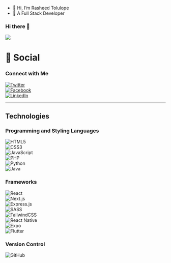 - 👋 Hi, I’m Rasheed Tolulope
- 👀 A Full Stack Developer


### Hi there 👋

![](https://komarev.com/ghpvc/?username=rasheed124)

<h1>💬 Social</h1>

### Connect with Me  

[![Twitter](https://img.shields.io/badge/Twitter-%231DA1F2.svg?style=for-the-badge&logo=Twitter&logoColor=white)](https://twitter.com/Rasheeddev)  
[![Facebook](https://img.shields.io/badge/Facebook-%231877F2.svg?style=for-the-badge&logo=Facebook&logoColor=white)](https://www.facebook.com/rashedtolulope)  
[![LinkedIn](https://img.shields.io/badge/LinkedIn-%230077B5.svg?style=for-the-badge&logo=LinkedIn&logoColor=white)](https://www.linkedin.com/in/rasheed-tolulope)  

---

## Technologies  

### Programming and Styling Languages  

![HTML5](https://img.shields.io/badge/html5-%23E34F26.svg?style=for-the-badge&logo=html5&logoColor=white)  
![CSS3](https://img.shields.io/badge/css3-%231572B6.svg?style=for-the-badge&logo=css3&logoColor=white)  
![JavaScript](https://img.shields.io/badge/javascript-%23323330.svg?style=for-the-badge&logo=javascript&logoColor=%23F7DF1E)  
![PHP](https://img.shields.io/badge/php-%23777BB4.svg?style=for-the-badge&logo=php&logoColor=white)  
![Python](https://img.shields.io/badge/python-3670A0?style=for-the-badge&logo=python&logoColor=ffdd54)  
![Java](https://img.shields.io/badge/java-%23ED8B00.svg?style=for-the-badge&logo=java&logoColor=white)  

### Frameworks  

![React](https://img.shields.io/badge/react-%2320232a.svg?style=for-the-badge&logo=react&logoColor=%2361DAFB)  
![Next.js](https://img.shields.io/badge/Next-black?style=for-the-badge&logo=next.js&logoColor=white)  
![Express.js](https://img.shields.io/badge/express.js-%23404d59.svg?style=for-the-badge&logo=express&logoColor=%2361DAFB)  
![SASS](https://img.shields.io/badge/SASS-hotpink.svg?style=for-the-badge&logo=SASS&logoColor=white)  
![TailwindCSS](https://img.shields.io/badge/tailwindcss-%2338B2AC.svg?style=for-the-badge&logo=tailwind-css&logoColor=white)  
![React Native](https://img.shields.io/badge/react_native-%2320232a.svg?style=for-the-badge&logo=react&logoColor=%2361DAFB)  
![Expo](https://img.shields.io/badge/expo-1C1E24?style=for-the-badge&logo=expo&logoColor=#D04A37)  
![Flutter](https://img.shields.io/badge/Flutter-%2302569B.svg?style=for-the-badge&logo=Flutter&logoColor=white)  

### Version Control  

![GitHub](https://img.shields.io/badge/github-%23121011.svg?style=for-the-badge&logo=github&logoColor=white)  



